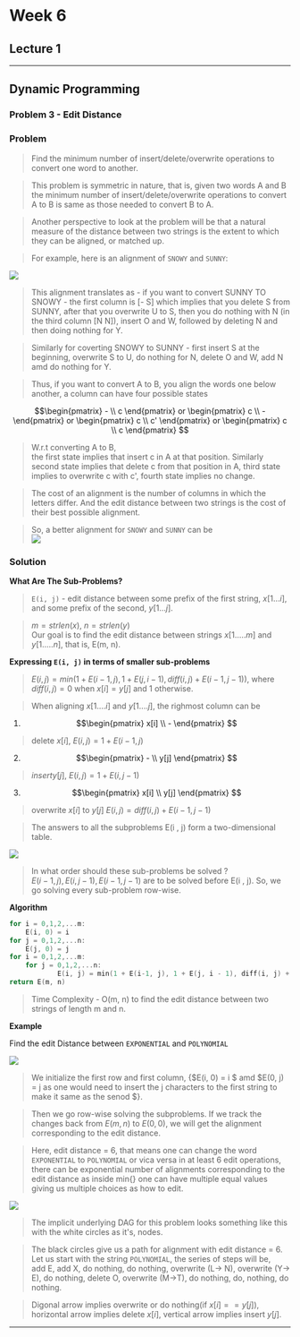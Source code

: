 # Week 6
## Lecture 1
---
## Dynamic Programming
### Problem 3 - Edit Distance

### Problem
>Find the minimum number of insert/delete/overwrite operations to convert one word to another.

>This problem is symmetric in nature, that is, given two words A and B the minimum number of insert/delete/overwrite operations to convert A to B is same as those needed to convert B to A.

>Another perspective to look at the problem will be that a natural measure of the distance between two strings is the extent to which they can be aligned, or matched up.

>For example, here is an alignment of `SNOWY` and `SUNNY`:

![ ](https://github.com/Github-Classroomtest/assignment-harshitagupta1512/blob/d82a199df99ade780c380e7be475eb99fef95e57/Pictures/DP_ED_1.png)

>This alignment translates as - if you want to convert SUNNY TO SNOWY - the first column is [- S] which implies that you delete S from SUNNY, after that you overwrite U to S, then you do nothing with N (in the third column [N N]), insert O and W, followed by deleting N and then doing nothing for Y.

>Similarly for coverting SNOWY to SUNNY - first insert S at the beginning, overwrite S to U, do nothing for N, delete O and W, add N amd do nothing for Y.

>Thus, if you want to convert A to B, you align the words one below another, a column can have four possible states

$$\begin{pmatrix} - \\ c \end{pmatrix}
or
\begin{pmatrix} c \\ - \end{pmatrix}
or
\begin{pmatrix} c \\ c' \end{pmatrix}
or
\begin{pmatrix} c \\ c \end{pmatrix}
$$

>W.r.t converting A to B,\
the first state implies that insert c in A at that position. Similarly second state implies that delete c from that position in A, third state implies to overwrite c with c', fourth state implies no change.

>The cost of an alignment is the number of columns in which the letters differ. And the edit distance between two strings is the cost of their best possible alignment.

>So, a better alignment for `SNOWY` and `SUNNY` can be\
![ ](https://github.com/Github-Classroomtest/assignment-harshitagupta1512/blob/d82a199df99ade780c380e7be475eb99fef95e57/Pictures/DP_ED_2.png)

### Solution

**What Are The Sub-Problems?**
> `E(i, j)` - edit distance between some prefix of the first string, $x[1 ... i]$, and some prefix of the second, $y[1 ... j]$.

>$m = strlen(x)$, $n = strlen(y)$\
>Our goal is to find the edit distance between strings $x[1.....m]$ and $y[1.....n]$, that is, E(m, n).

**Expressing `E(i, j)` in terms of smaller sub-problems**
>$E(i, j) = min(1 + E(i-1, j), 1 + E(j, i - 1), diff(i, j) + E(i-1, j-1))$, where $diff(i, j) = 0$ when $x[i] = y [j]$ and 1 otherwise.

>When aligning $x[1....i]$ and $y[1....j]$, the righmost column can be
1. $$\begin{pmatrix} x[i] \\ - \end{pmatrix}
$$ 
>delete $x[i]$, $E(i, j) = 1 + E(i-1, j)$
2. $$\begin{pmatrix} - \\ y[j] \end{pmatrix}
$$ 
>$insert y[j]$, $E(i, j) = 1 + E(i, j - 1)$
3. $$\begin{pmatrix} x[i] \\ y[j] \end{pmatrix}
$$ 
>overwrite $x[i]$ to $y[j]$ $E(i, j) = diff(i, j) + E(i - 1, j - 1)$


>The answers to all the subproblems E(i , j) form a two-dimensional table.

![ ](https://github.com/Github-Classroomtest/assignment-harshitagupta1512/blob/1e9e40ee001be0105ef926e60513322fa0334bc1/Pictures/DP_ED_4.png)

>In what order should these sub-problems be solved ?\
>$E(i - 1, j), E(i , j - 1), E(i - 1, j - 1)$ are to be solved before E(i , j). So, we go solving every sub-problem row-wise.

**Algorithm**
```cpp
for i = 0,1,2,...m:
    E(i, 0) = i
for j = 0,1,2,...n:
    E(j, 0) = j
for i = 0,1,2,...m:
    for j = 0,1,2,...n:
            E(i, j) = min(1 + E(i-1, j), 1 + E(j, i - 1), diff(i, j) + E(i-1, j-1))
return E(m, n)
````

>Time Complexity - O(m, n) to find the edit distance between two strings of length m and n.

**Example**

Find the edit Distance between `EXPONENTIAL` and `POLYNOMIAL`

![ ](https://github.com/Github-Classroomtest/assignment-harshitagupta1512/blob/1e9e40ee001be0105ef926e60513322fa0334bc1/Pictures/DP_ED_5.png)

>We initialize the first row and first column, {$E(i, 0) = i $ amd $E(0, j) = j as one would need to insert the j characters to the first string to make it same as the senod $}\.

>Then we go row-wise solving the subproblems. If we track the changes back from $E(m, n)$ to $E(0, 0)$, we will get the alignment corresponding to the edit distance.

>Here, edit distance = 6, that means one can change the word `EXPONENTIAL` to `POLYNOMIAL` or vica versa in at least 6 edit operations, there can be exponential number of alignments corresponding to the edit distance as inside min{} one can have multiple equal values giving us multiple choices as how to edit.

![ ](https://github.com/Github-Classroomtest/assignment-harshitagupta1512/blob/1e9e40ee001be0105ef926e60513322fa0334bc1/Pictures/DP_ED_6.png)

>The implicit underlying DAG for this problem looks something like this with the white circles as it's, nodes.

>The black circles give us a path for alignment with edit distance = 6. Let us start with the string `POLYNOMIAL`, the series of steps will be,\
 add E, add X, do nothing, do nothing, overwrite (L-> N), overwrite (Y-> E), do nothing, delete O, overwrite (M->T), do nothing, do, nothing, do nothing.

>Digonal arrow implies overwrite or do nothing(if $x[i] == y[j]$), horizontal arrow implies delete $x[i]$, vertical arrow implies insert $y[j]$.

----